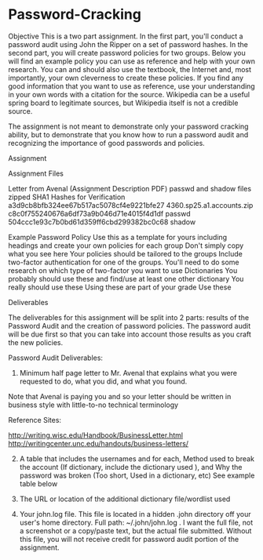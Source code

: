 # Password-Cracking

Objective
This is a two part assignment. In the first part, you'll conduct a password audit using John the Ripper on a set of password hashes.  In the second part, you will create password policies for two groups. Below you will find an example policy you can use as reference and help with your own research. You can and should also use the textbook, the Internet and, most importantly, your own cleverness to create these policies. If you find any good information that you want to use as reference, use your understanding in your own words with a citation for the source. Wikipedia can be a useful spring board to legitimate sources, but Wikipedia itself is not a credible source.

 

The assignment is not meant to demonstrate only your password cracking ability, but to demonstrate that you know how to run a password audit and recognizing the importance of good passwords and policies.

 

Assignment
 

Assignment Files
 

Letter from Avenal (Assignment Description PDF)
passwd and shadow files zipped
SHA1 Hashes for Verification
a3d9cb8bfb324ee67b517ac5078cf4e9221bfe27  4360.sp25.a1.accounts.zip
c8c0f755240676a6df73a9b046d71e4015f4d1df  passwd
504ccc1e93c7b0bd61d359ff6cbd299382bc0c68  shadow
 

Example Password Policy
Use this as a template for yours including headings and create your own policies for each group
Don't simply copy what you see here
Your policies should be tailored to the groups
Include two-factor authentication for one of the groups. You'll need to do some research on which type of two-factor you want to use
Dictionaries
You probably should use these and find/use at least one other dictionary
You really should use these
Using these are part of your grade
Use these
 

Deliverables
 

The deliverables for this assignment will be split into 2 parts: results of the Password Audit and the creation of password policies. The password audit will be due first so that you can take into account those results as you craft the new policies.

 

Password Audit Deliverables:
 

1. Minimum half page letter to Mr. Avenal that explains what you were requested to do, what you did, and what you found.

 

Note that Avenal is paying you and so your letter should be written in business style with little-to-no technical terminology

Reference Sites:  

http://writing.wisc.edu/Handbook/BusinessLetter.html
http://writingcenter.unc.edu/handouts/business-letters/

 

2. A table that includes the usernames and for each, Method used to break the account (If dictionary, include the dictionary used ), and Why the password was broken (Too short, Used in a dictionary, etc) See example table below

 

3. The URL or location of the additional dictionary file/wordlist used

 

4. Your john.log file. This file is located in a hidden .john directory off your user's home directory. Full path: ~/.john/john.log . I want the full file, not a screenshot or a copy/paste text, but the actual file submitted. Without this file, you will not receive credit for password audit portion of the assignment.

 
